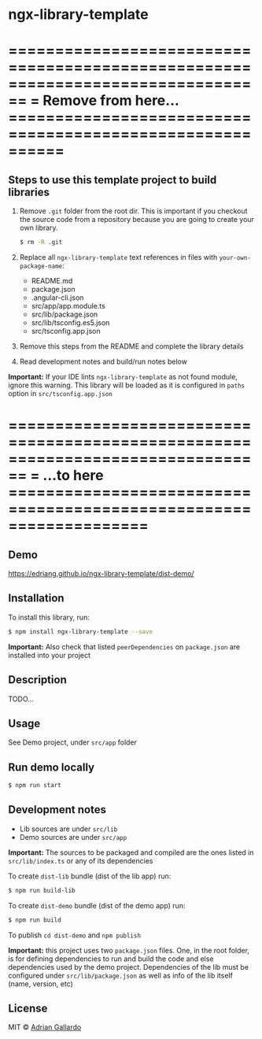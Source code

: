 # ngx-library-template

================================================================================
= Remove from here... ==========================================================
================================================================================

## Steps to use this template project to build libraries

1.  Remove `.git` folder from the root dir. This is important if you checkout the source code from a repository because you are going to create your own library.

    ```bash
    $ rm -R .git
    ```

2.  Replace all `ngx-library-template` text references in files with `your-own-package-name`:
    - README.md
    - package.json
    - .angular-cli.json
    - src/app/app.module.ts
    - src/lib/package.json
    - src/lib/tsconfig.es5.json
    - src/tsconfig.app.json

3.  Remove this steps from the README and complete the library details

4.  Read development notes and build/run notes below

**Important:** If your IDE lints `ngx-library-template` as not found module, ignore this warning.
This library will be loaded as it is configured in `paths` option in `src/tsconfig.app.json`


================================================================================
= ...to here ===================================================================
================================================================================

## Demo

https://edriang.github.io/ngx-library-template/dist-demo/


## Installation

To install this library, run:

```bash
$ npm install ngx-library-template --save
```

**Important:** Also check that listed `peerDependencies` on `package.json` are installed into your project

## Description

TODO...


## Usage

See Demo project, under `src/app` folder


## Run demo locally

```bash
$ npm run start
```


## Development notes

- Lib sources are under `src/lib`
- Demo sources are under `src/app`

**Important:** The sources to be packaged and compiled are the ones listed in `src/lib/index.ts` or any of its dependencies


To create `dist-lib` bundle (dist of the lib app) run:

```bash
$ npm run build-lib
```

To create `dist-demo` bundle (dist of the demo app) run:

```bash
$ npm run build
```


To publish `cd dist-demo` and `npm publish`


**Important:** this project uses two `package.json` files. One, in the root folder, is for defining dependencies to run and build the code and else dependencies used by the demo project. Dependencies of the lib must be configured under `src/lib/package.json` as well as info of the lib itself (name, version, etc)



## License

MIT © [Adrian Gallardo](mailto:agallardo@clarika.com.ar)
